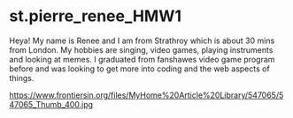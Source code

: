 # st.pierre_renee_HMW1
Heya! My name is Renee and I am from Strathroy which is about 30 mins from London. My hobbies are singing, video games, playing instruments and looking at memes. I graduated from fanshawes video game program before and was looking to get more into coding and the web aspects of things.  

https://www.frontiersin.org/files/MyHome%20Article%20Library/547065/547065_Thumb_400.jpg